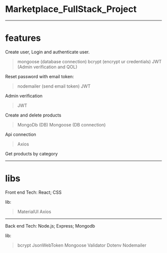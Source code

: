 # Marketplace_FullStack_Project
______________________________
# features

Create user, Login and authenticate user.
> mongoose (database connection)
> bcrypt (encrypt ur credentials)
> JWT (Admin verification and QOL)

Reset password with email token:
> nodemailer (send email token)
> JWT

Admin verification
>JWT

Create and delete products
>MongoDb (DB)
>Mongoose (DB connection)

Api connection 
> Axios

Get products by category

_____________________________
# libs
Front end Tech:
React;
CSS

lib:
> MaterialUI
> Axios


__________________
Back end Tech:
Node.js;
Express;
Mongodb

lib:
> bcrypt
> JsonWebToken
> Mongoose
> Validator
> Dotenv
> Nodemailer
